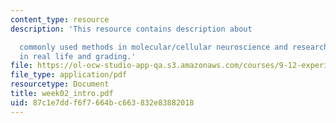```yaml
---
content_type: resource
description: 'This resource contains description about

  commonly used methods in molecular/cellular neuroscience and research is conducted
  in real life and grading.'
file: https://ol-ocw-studio-app-qa.s3.amazonaws.com/courses/9-12-experimental-molecular-neurobiology-fall-2006/87c1e7ddf6f7664bc663832e83882018_week02_intro.pdf
file_type: application/pdf
resourcetype: Document
title: week02_intro.pdf
uid: 87c1e7dd-f6f7-664b-c663-832e83882018
---
```

